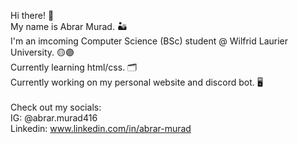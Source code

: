 Hi there! 🚀 <br />
My name is Abrar Murad. 🏜️ <br />
I'm an imcoming Computer Science (BSc) student @ Wilfrid Laurier University. 🟡🟣 <br />
Currently learning html/css. 🗂️ <br />
Currently working on my personal website and discord bot. 🖥️ <br />
<br />
Check out my socials: <br />
IG: @abrar.murad416 <br />
Linkedin: www.linkedin.com/in/abrar-murad <br />

<!--
**abrarmurad416/abrarmurad416** is a ✨ _special_ ✨ repository because its `README.md` (this file) appears on your GitHub profile.

Here are some ideas to get you started:

- 🔭 I’m currently working on ...
- 🌱 I’m currently learning ...
- 👯 I’m looking to collaborate on ...
- 🤔 I’m looking for help with ...
- 💬 Ask me about ...
- 📫 How to reach me: ...
- 😄 Pronouns: ...
- ⚡ Fun fact: ...
-->
